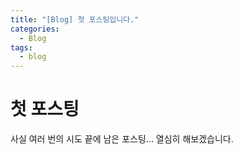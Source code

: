 ```yaml
---
title: "[Blog] 첫 포스팅입니다."
categories:
  - Blog
tags:
  - blog
---
```


# 첫 포스팅
사실 여러 번의 시도 끝에 남은 포스팅...
열심히 해보겠습니다.

